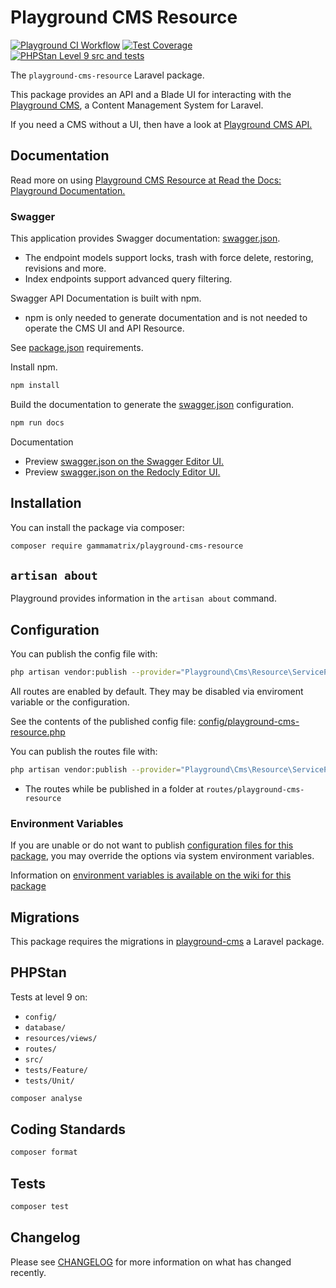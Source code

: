 # Playground CMS Resource

[![Playground CI Workflow](https://github.com/gammamatrix/playground-cms-resource/actions/workflows/ci.yml/badge.svg?branch=develop)](https://raw.githubusercontent.com/gammamatrix/playground-cms-resource/testing/develop/testdox.txt)
[![Test Coverage](https://raw.githubusercontent.com/gammamatrix/playground-cms-resource/testing/develop/coverage.svg)](tests)
[![PHPStan Level 9 src and tests](https://img.shields.io/badge/PHPStan-level%209-brightgreen)](.github/workflows/ci.yml#L120)

The `playground-cms-resource` Laravel package.

This package provides an API and a Blade UI for interacting with the [Playground CMS](https://github.com/gammamatrix/playground-cms), a Content Management System for Laravel.

If you need a CMS without a UI, then have a look at [Playground CMS API.](https://github.com/gammamatrix/playground-cms-api)

## Documentation

Read more on using [Playground CMS Resource at Read the Docs: Playground Documentation.](https://gammamatrix-playground.readthedocs.io/en/develop/components/cms.html)

### Swagger

This application provides Swagger documentation: [swagger.json](swagger.json).
- The endpoint models support locks, trash with force delete, restoring, revisions and more.
- Index endpoints support advanced query filtering.

Swagger API Documentation is built with npm.
- npm is only needed to generate documentation and is not needed to operate the CMS UI and API Resource.

See [package.json](package.json) requirements.

Install npm.

```sh
npm install
```

Build the documentation to generate the [swagger.json](swagger.json) configuration.

```sh
npm run docs
```

Documentation
- Preview [swagger.json on the Swagger Editor UI.](https://editor.swagger.io/?url=https://raw.githubusercontent.com/gammamatrix/playground-cms-resource/develop/swagger.json)
- Preview [swagger.json on the Redocly Editor UI.](https://redocly.github.io/redoc/?url=https://raw.githubusercontent.com/gammamatrix/playground-cms-resource/develop/swagger.json)

## Installation

You can install the package via composer:

```bash
composer require gammamatrix/playground-cms-resource
```

## `artisan about`

Playground provides information in the `artisan about` command.

<!-- <img src="resources/docs/artisan-about-playground-cms-resource.png" alt="screenshot of artisan about command with Playground CMS Resource."> -->

## Configuration

You can publish the config file with:

```bash
php artisan vendor:publish --provider="Playground\Cms\Resource\ServiceProvider" --tag="playground-config"
```

All routes are enabled by default. They may be disabled via enviroment variable or the configuration.

See the contents of the published config file: [config/playground-cms-resource.php](config/playground-cms-resource.php)

You can publish the routes file with:
```bash
php artisan vendor:publish --provider="Playground\Cms\Resource\ServiceProvider" --tag="playground-routes"
```
- The routes while be published in a folder at `routes/playground-cms-resource`

### Environment Variables

If you are unable or do not want to publish [configuration files for this package](config/playground-cms-resource.php),
you may override the options via system environment variables.

Information on [environment variables is available on the wiki for this package](https://github.com/gammamatrix/playground-cms-resource/wiki/Environment-Variables)


## Migrations

This package requires the migrations in [playground-cms](https://github.com/gammamatrix/playground-cms) a Laravel package.

## PHPStan

Tests at level 9 on:
- `config/`
- `database/`
- `resources/views/`
- `routes/`
- `src/`
- `tests/Feature/`
- `tests/Unit/`

```sh
composer analyse
```

## Coding Standards

```sh
composer format
```

## Tests

```sh
composer test
```

## Changelog

Please see [CHANGELOG](CHANGELOG.md) for more information on what has changed recently.
